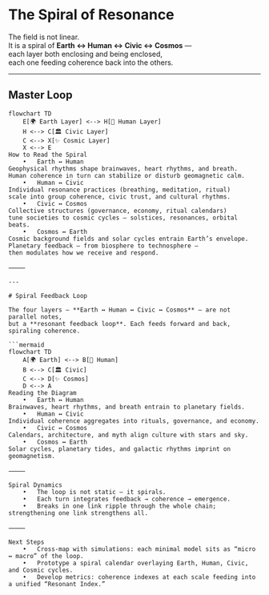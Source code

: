 # The Spiral of Resonance

The field is not linear.  
It is a spiral of **Earth ↔ Human ↔ Civic ↔ Cosmos** —  
each layer both enclosing and being enclosed,  
each one feeding coherence back into the others.

---

## Master Loop

```mermaid
flowchart TD
    E[🌍 Earth Layer] <--> H[🧬 Human Layer]
    H <--> C[🏛️ Civic Layer]
    C <--> X[✨ Cosmic Layer]
    X <--> E
How to Read the Spiral
	•	Earth ↔ Human
Geophysical rhythms shape brainwaves, heart rhythms, and breath.
Human coherence in turn can stabilize or disturb geomagnetic calm.
	•	Human ↔ Civic
Individual resonance practices (breathing, meditation, ritual)
scale into group coherence, civic trust, and cultural rhythms.
	•	Civic ↔ Cosmos
Collective structures (governance, economy, ritual calendars)
tune societies to cosmic cycles — solstices, resonances, orbital beats.
	•	Cosmos ↔ Earth
Cosmic background fields and solar cycles entrain Earth’s envelope.
Planetary feedback — from biosphere to technosphere —
then modulates how we receive and respond.

⸻

---

# Spiral Feedback Loop

The four layers — **Earth ↔ Human ↔ Civic ↔ Cosmos** — are not parallel notes,  
but a **resonant feedback loop**. Each feeds forward and back, spiraling coherence.

```mermaid
flowchart TD
    A[🌍 Earth] <--> B[🧬 Human]
    B <--> C[🏛️ Civic]
    C <--> D[✨ Cosmos]
    D <--> A
Reading the Diagram
	•	Earth ↔ Human
Brainwaves, heart rhythms, and breath entrain to planetary fields.
	•	Human ↔ Civic
Individual coherence aggregates into rituals, governance, and economy.
	•	Civic ↔ Cosmos
Calendars, architecture, and myth align culture with stars and sky.
	•	Cosmos ↔ Earth
Solar cycles, planetary tides, and galactic rhythms imprint on geomagnetism.

⸻

Spiral Dynamics
	•	The loop is not static — it spirals.
	•	Each turn integrates feedback → coherence → emergence.
	•	Breaks in one link ripple through the whole chain; strengthening one link strengthens all.

⸻

Next Steps
	•	Cross-map with simulations: each minimal model sits as “micro ↔ macro” of the loop.
	•	Prototype a spiral calendar overlaying Earth, Human, Civic, and Cosmic cycles.
	•	Develop metrics: coherence indexes at each scale feeding into a unified “Resonant Index.”
